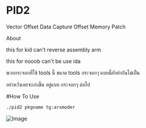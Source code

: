 # PID2
Vector Offset Data Capture Offset Memory Patch

About

this for kid can't reverse assembly arm

this for nooob can't be use ida 

พวกกระจอกที่ใช้ tools นี้ ขนาด tools กระจอกๆ แบบนี้ยังทำกันไม่เป็น

อย่าหวังเลยจะเก่งขึ้น อยู่แบบ กระจอกๆ ต่อไป

#How To Use
```bash
./pid2 pkgname tg:arxmoder
```


![Image](https://github.com/user-attachments/assets/75f8e186-e9a9-4c9d-9857-8c4709d259d8)
